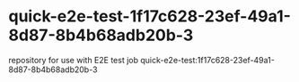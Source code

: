# quick-e2e-test-1f17c628-23ef-49a1-8d87-8b4b68adb20b-3
repository for use with E2E test job quick-e2e-test:1f17c628-23ef-49a1-8d87-8b4b68adb20b-3
